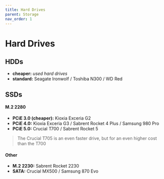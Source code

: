 ```yaml
---
title: Hard Drives
parent: Storage
nav_order: 1
---
```

# Hard Drives

## HDDs

- **cheaper:** *used hard drives*
- **standard:** Seagate Ironwolf / Toshiba N300 / WD Red

## SSDs

#### M.2 2280

- **PCiE 3.0 (cheaper):** Kioxia Exceria G2
- **PCiE 4.0:** Kioxia Exceria G3 / Sabrent Rocket 4 Plus / Samsung 980 Pro 
- **PCiE 5.0:** Crucial T700 / Sabrent Rocket 5 

> The Crucial T705 is an even faster drive, but for an even higher cost than the T700

#### Other

- **M.2 2230:** Sabrent Rocket 2230
- **SATA:** Crucial MX500 / Samsung 870 Evo
